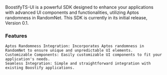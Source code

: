 BoostifyTS-UI is a powerful SDK designed to enhance your applications with advanced UI components and functionalities, utilizing Aptos randomness in RandomNet. This SDK is currently in its initial release, Version 0.1.
### Features

    Aptos Randomness Integration: Incorporates Aptos randomness in RandomNet to ensure unique and unpredictable UI elements.
    Customizable Components: Easily customizable UI components to fit your application's needs.
    Seamless Integration: Simple and straightforward integration with existing Boostify applications.
